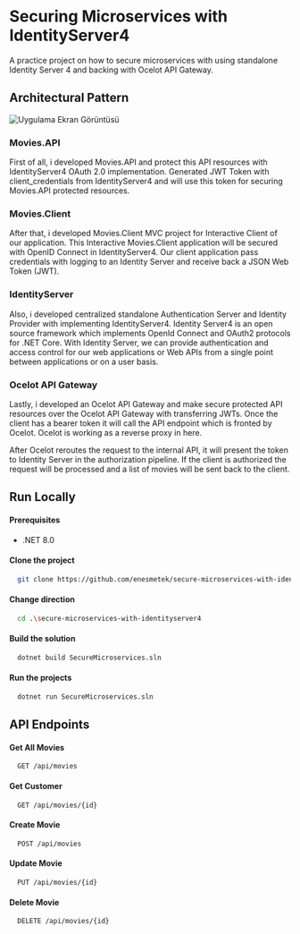
# Securing Microservices with IdentityServer4

A practice project on how to secure microservices with using standalone Identity Server 4 and backing with Ocelot API Gateway.

## Architectural Pattern

![Uygulama Ekran Görüntüsü](https://miro.medium.com/v2/resize:fit:4800/format:webp/1*5AVZnAGgZe4QFFTMX-6z5Q.png)

### Movies.API
First of all, i developed Movies.API and protect this API resources with IdentityServer4 OAuth 2.0 implementation. Generated JWT Token with client_credentials from IdentityServer4 and will use this token for securing Movies.API protected resources.

### Movies.Client
After that, i developed Movies.Client MVC project for Interactive Client of our application. This Interactive Movies.Client application will be secured with OpenID Connect in IdentityServer4. Our client application pass credentials with logging to an Identity Server and receive back a JSON Web Token (JWT).

### IdentityServer
Also, i developed centralized standalone Authentication Server and Identity Provider with implementing IdentityServer4.
Identity Server4 is an open source framework which implements OpenId Connect and OAuth2 protocols for .NET Core.
With Identity Server, we can provide authentication and access control for our web applications or Web APIs from a single point between applications or on a user basis.

### Ocelot API Gateway
Lastly, i developed an Ocelot API Gateway and make secure protected API resources over the Ocelot API Gateway with transferring JWTs.
Once the client has a bearer token it will call the API endpoint which is fronted by Ocelot. Ocelot is working as a reverse proxy in here.

After Ocelot reroutes the request to the internal API, it will present the token to Identity Server in the authorization pipeline. If the client is authorized the request will be processed and a list of movies will be sent back to the client.



## Run Locally

#### Prerequisites
- .NET 8.0

#### Clone the project

```bash
  git clone https://github.com/enesmetek/secure-microservices-with-identityserver4.git
```

#### Change direction

```bash
  cd .\secure-microservices-with-identityserver4
```

#### Build the solution

```bash
  dotnet build SecureMicroservices.sln
```

#### Run the projects

```bash
  dotnet run SecureMicroservices.sln
```

  
## API Endpoints

#### Get All Movies

```http
  GET /api/movies
```
#### Get Customer

```http
  GET /api/movies/{id}
```

#### Create Movie
```http
  POST /api/movies
```
#### Update Movie

```http
  PUT /api/movies/{id}
```
#### Delete Movie

```http
  DELETE /api/movies/{id}
```
